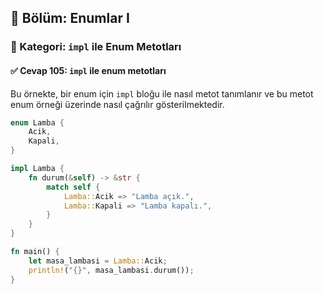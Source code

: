 ## 📘 Bölüm: Enumlar I  
### 🔹 Kategori: `impl` ile Enum Metotları  
#### ✅ Cevap 105: `impl` ile enum metotları

Bu örnekte, bir enum için `impl` bloğu ile nasıl metot tanımlanır ve bu metot enum örneği üzerinde nasıl çağrılır gösterilmektedir.

```rust
enum Lamba {
    Acik,
    Kapali,
}

impl Lamba {
    fn durum(&self) -> &str {
        match self {
            Lamba::Acik => "Lamba açık.",
            Lamba::Kapali => "Lamba kapalı.",
        }
    }
}

fn main() {
    let masa_lambasi = Lamba::Acik;
    println!("{}", masa_lambasi.durum());
}
```
